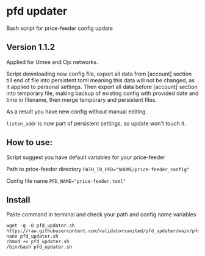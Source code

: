 # pfd updater
Bash script for price-feeder config update
## Version 1.1.2

Applied for Umee and Ojo networks.

Script downloading new config file, export all data from [account] section till end of file into persistent.toml meaning this data will not be changed, as it applied to personal settings. Then export all data before [account] section into temporary file, making backup of existing config with provided date and time in filename, then merge temporary and persistent files.

As a result you have new config without manual editing.

`listen_addr` is now part of persistent settings, so update won't touch it.

## How to use:
Script suggest you have default variables for your price-feeder

Path to price-feeder directory
`PATH_TO_PFD="$HOME/price-feeder_config"`

Config file name
`PFD_NAME="price-feeder.toml"`

## Install
Paste command in terminal and check your path and config name variables
```
wget -q -O pfd_updater.sh https://raw.githubusercontent.com/validatorsunited/pfd_updater/main/pfd_updater.sh 
nano pfd_updater.sh
chmod +x pfd_updater.sh
/bin/bash pfd_updater.sh
```
